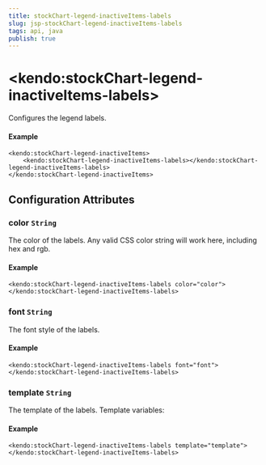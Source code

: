 ```yaml
---
title: stockChart-legend-inactiveItems-labels
slug: jsp-stockChart-legend-inactiveItems-labels
tags: api, java
publish: true
---
```


# \<kendo:stockChart-legend-inactiveItems-labels\>

Configures the legend labels.

#### Example
    <kendo:stockChart-legend-inactiveItems>
        <kendo:stockChart-legend-inactiveItems-labels></kendo:stockChart-legend-inactiveItems-labels>
    </kendo:stockChart-legend-inactiveItems>

## Configuration Attributes

### color `String`

The color of the labels.
Any valid CSS color string will work here, including hex and rgb.

#### Example
    <kendo:stockChart-legend-inactiveItems-labels color="color">
    </kendo:stockChart-legend-inactiveItems-labels>

### font `String`

The font style of the labels.

#### Example
    <kendo:stockChart-legend-inactiveItems-labels font="font">
    </kendo:stockChart-legend-inactiveItems-labels>

### template `String`

The template of the labels.
Template variables:

#### Example
    <kendo:stockChart-legend-inactiveItems-labels template="template">
    </kendo:stockChart-legend-inactiveItems-labels>

